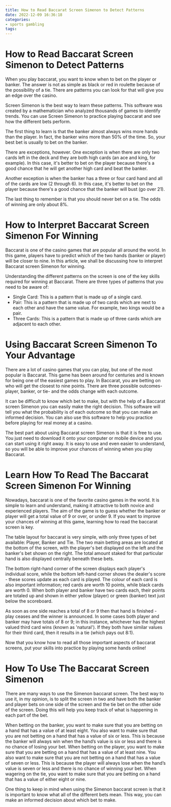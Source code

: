 ```yaml
---
title: How to Read Baccarat Screen Simenon to Detect Patterns 
date: 2022-12-09 16:36:18
categories:
- sports gambling
tags:
---
```



#  How to Read Baccarat Screen Simenon to Detect Patterns 

When you play baccarat, you want to know when to bet on the player or banker. The answer is not as simple as black or red in roulette because of the possibility of a tie. There are patterns you can look for that will give you an edge over the casino.

Screen Simenon is the best way to learn these patterns. This software was created by a mathematician who analyzed thousands of games to identify trends. You can use Screen Simenon to practice playing baccarat and see how the different bets perform.

The first thing to learn is that the banker almost always wins more hands than the player. In fact, the banker wins more than 50% of the time. So, your best bet is usually to bet on the banker. 

There are exceptions, however. One exception is when there are only two cards left in the deck and they are both high cards (an ace and king, for example). In this case, it's better to bet on the player because there's a good chance that he will get another high card and beat the banker. 

Another exception is when the banker has a three or four card hand and all of the cards are low (2 through 6). In this case, it's better to bet on the player because there's a good chance that the banker will bust (go over 21). 

The last thing to remember is that you should never bet on a tie. The odds of winning are only about 8%.

#  How to Interpret Baccarat Screen Simenon For Winning 

Baccarat is one of the casino games that are popular all around the world. In this game, players have to predict which of the two hands (banker or player) will be closer to nine. In this article, we shall be discussing how to interpret Baccarat screen Simenon for winning.

Understanding the different patterns on the screen is one of the key skills required for winning at Baccarat. There are three types of patterns that you need to be aware of:
- Single Card: This is a pattern that is made up of a single card.
- Pair: This is a pattern that is made up of two cards which are next to each other and have the same value. For example, two kings would be a pair.
- Three Cards: This is a pattern that is made up of three cards which are adjacent to each other.

#  Using Baccarat Screen Simenon To Your Advantage 

There are a lot of casino games that you can play, but one of the most popular is Baccarat. This game has been around for centuries and is known for being one of the easiest games to play. In Baccarat, you are betting on who will get the closest to nine points. There are three possible outcomes- player, banker, or tie- and the odds change with each outcome. 

It can be difficult to know which bet to make, but with the help of a Baccarat screen Simenon you can easily make the right decision. This software will tell you what the probability is of each outcome so that you can make an informed decision. You can also use this software to help you practice before playing for real money at a casino. 

The best part about using Baccarat screen Simenon is that it is free to use. You just need to download it onto your computer or mobile device and you can start using it right away. It is easy to use and even easier to understand, so you will be able to improve your chances of winning when you play Baccarat.

#  Learn How To Read The Baccarat Screen Simenon For Winning 

Nowadays, baccarat is one of the favorite casino games in the world. It is simple to learn and understand, making it attractive to both novice and experienced players. The aim of the game is to guess whether the banker or player will get a total value of 9 or over, or under 9. If you want to improve your chances of winning at this game, learning how to read the baccarat screen is key.

The table layout for baccarat is very simple, with only three types of bet available: Player, Banker and Tie. The two main betting areas are located at the bottom of the screen, with the player's bet displayed on the left and the banker's bet shown on the right. The total amount staked for that particular hand is also displayed centrally beneath these bets. 

The bottom right-hand corner of the screen displays each player's individual score, while the bottom left-hand corner shows the dealer's score - these scores update as each card is played. The colour of each card is also important information; red cards are worth 10 points, while black cards are worth 0. When both player and banker have two cards each, their points are totaled up and shown in either yellow (player) or green (banker) text just below the scoreboard. 

As soon as one side reaches a total of 8 or 9 then that hand is finished - play ceases and the winner is announced. In some cases both player and banker may have totals of 8 or 9; in this instance, whichever has the highest valued third card wins (known as 'natural'). If they both have similar values for their third card, then it results in a tie (which pays out 8:1). 

Now that you know how to read all those important aspects of baccarat screens, put your skills into practice by playing some hands online!

#  How To Use The Baccarat Screen Simenon

There are many ways to use the Simenon baccarat screen. The best way to use it, in my opinion, is to split the screen in two and have both the banker and player bets on one side of the screen and the tie bet on the other side of the screen. Doing this will help you keep track of what is happening in each part of the bet.

When betting on the banker, you want to make sure that you are betting on a hand that has a value of at least eight. You also want to make sure that you are not betting on a hand that has a value of six or less. This is because the banker will always win when the hand’s value is six or less and there is no chance of losing your bet. When betting on the player, you want to make sure that you are betting on a hand that has a value of at least nine. You also want to make sure that you are not betting on a hand that has a value of seven or less. This is because the player will always lose when the hand’s value is seven or less and there is no chance of winning your bet. When wagering on the tie, you want to make sure that you are betting on a hand that has a value of either eight or nine.

One thing to keep in mind when using the Simenon baccarat screen is that it is important to know what all of the different bets mean. This way, you can make an informed decision about which bet to make.